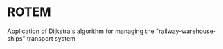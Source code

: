 # ROTEM
Application of Dijkstra's algorithm for managing the "railway-warehouse-ships" transport system
